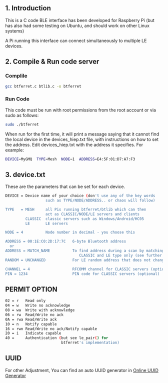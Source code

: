 ## 1. Introduction

This is a C code BLE interface has been developed for Raspberry Pi (but has also had some testing on Ubuntu, and should work on other Linux systems) 

A Pi running this interface can connect simultaneously to multiple LE devices.

## 2. Compile & Run code server

### Complile

```sh
gcc btferret.c btlib.c -o btferret
```

### Run Code

This code must be run with root permissions from the root account or via sudo as follows:
```sh
sudo ./btferret
```
When run for the first time, it will print a message saying that it cannot find the local device in the devices_hiep.txt file, with instructions on how to set the address. Edit devices_hiep.txt with the address it specifies. For example:
```sh
DEVICE=MyGMQ  TYPE=Mesh  NODE=1  ADDRESS=E4:5F:01:D7:A7:F3
```
## 3. device.txt

These are the parameters that can be set for each device.
```sh
DEVICE = Device name of your choice (don't use any of the key words
                  such as TYPE/NODE/ADDRESS.. or chaos will follow)

TYPE   = MESH     all Pis running btferret/btlib which can then
                  act as CLASSIC/NODE/LE servers and clients
         CLASSIC  classic servers such as Windows/Android/HC05
         LE       LE servers

NODE = 4          Node number in decimal - you choose this

ADDRESS = 00:1E:C0:2D:17:7C   6-byte Bluetooth address
  or
ADDRESS = MATCH_NAME          To find address during a scan by matching name -
                                 CLASSIC and LE type only (see further discussion below)
RANDOM = UNCHANGED            For LE random address that does not change

CHANNEL = 4                   RFCOMM channel for CLASSIC servers (optional)
PIN = 1234                    PIN code for CLASSIC servers (optional)
```

## PERMIT OPTION
```sh
02 = r   Read only
04 = w   Write no acknowledge
08 = wa  Write with acknowledge
06 = rw  Read/Write no ack
0A = rwa Read/Write ack
10 = n   Notify capable
16 = rwn Read/Write no ack/Notify capable
20 = i   Indicate capable
40 =     Authentication (but see le_pair() for
                         btferret's implementation)
```

## UUID
For other Adjustment, You can find an auto UUID generator in [Online UUID Generator](https://www.uuidgenerator.net/)

